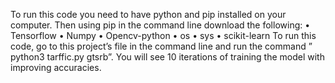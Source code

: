 To run this code you need to have python and pip installed on your computer.
Then using pip in the command line download the following:
•	Tensorflow
•	Numpy
•	Opencv-python
•	os
•	sys
•	scikit-learn
To run this code, go to this project’s file in the command line and run the command ” python3 tarffic.py gtsrb”. You will see 10 iterations of training the model with improving accuracies.

